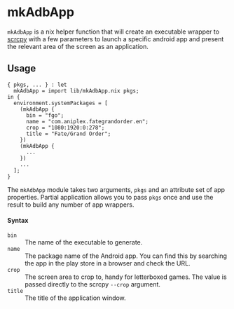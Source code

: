 # mkAdbApp

`mkAdbApp` is a nix helper function that will create an executable wrapper to [scrcpy](https://github.com/Genymobile/scrcpy) with a few parameters to launch a specific android app and present the relevant area of the screen as an application.

## Usage

```
{ pkgs, ... } : let
  mkAdbApp = import lib/mkAdbApp.nix pkgs;
in {
  environment.systemPackages = [
    (mkAdbApp {
      bin = "fgo";
      name = "com.aniplex.fategrandorder.en";
      crop = "1080:1920:0:278";
      title = "Fate/Grand Order";
    })
    (mkAdbApp {
      ...
    })
    ...
  ];
}
```
The `mkAdbApp` module takes two arguments, `pkgs` and an attribute set of app properties. Partial application allows you to pass `pkgs` once and use the result to build any number of app wrappers.

#### Syntax

<dl>
  <dt><code>bin</code></dt>
  <dd>The name of the executable to generate.</dd>
  <dt><code>name</code></dt>
  <dd>The package name of the Android app. You can find this by searching the app in the play store in a browser and check the URL.</dd>
  <dt><code>crop</code></dt>
  <dd>The screen area to crop to, handy for letterboxed games. The value is passed directly to the scrcpy <code>--crop</code> argument.</dd>
  <dt><code>title</code></dt>
  <dd>The title of the application window.</dd>
</dl>

#### 
